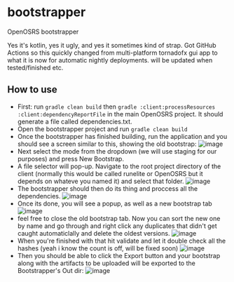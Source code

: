 # bootstrapper
OpenOSRS bootstrapper

Yes it's kotlin, yes it ugly, and yes it sometimes kind of strap. Got GitHub Actions so this
quickly changed from multi-platform tornadofx gui app to what it is now for automatic nightly deployments.
will be updated when tested/finished etc.


## How to use

* First: run `gradle clean build` then  `gradle :client:processResources :client:dependencyReportFile` in the main OpenOSRS project. It should generate a file called dependencies.txt.
* Open the bootstrapper project and run `gradle clean build`
* Once the bootstrapper has finished building, run the application and you should see a screen similar to this, showing the old bootstrap: ![image](https://cdn.discordapp.com/attachments/569741527254040586/632230025160294414/unknown.png)
* Next select the mode from the dropdown (we will use staging for our purposes) and press New Bootstrap.
* A file selector will pop-up. Navigate to the root project directory of the client (normally this would be called runelite or OpenOSRS but it depends on whateve you named it) and select that folder. ![image](https://cdn.discordapp.com/attachments/569741527254040586/632230664254652475/unknown.png)
* The bootstrapper should then do its thing and proccess all the dependencies. ![image](https://cdn.discordapp.com/attachments/569741527254040586/632231091352371233/unknown.png)
* Once its done, you will see a popup, as well as a new bootstrap tab ![image](https://cdn.discordapp.com/attachments/569741527254040586/632231791100690472/unknown.png)
* feel free to close the old bootstrap tab. Now you can sort the new one by name and go through and right click any duplicates that didn't get caught automaticlally and delete the oldest versions. ![image](https://cdn.discordapp.com/attachments/569741527254040586/632232597543583775/unknown.png)
* When you're finished with that hit validate and let it double check all the hashes (yeah i know the count is off, will be fixed soon) ![image](https://cdn.discordapp.com/attachments/569741527254040586/632233484047351828/unknown.png)
* Then you should be able to click the Export button and your bootstrap along with the artifacts to be uploaded will be exported to the Bootstrapper's Out dir: ![image](https://cdn.discordapp.com/attachments/569741527254040586/632234117567873025/unknown.png)
